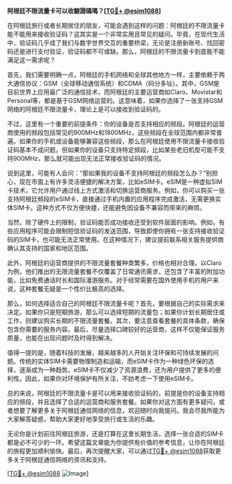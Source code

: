 **阿根廷不限流量卡可以收驗證碼嗎？[[TG💪+ @esim1088](https://t.me/s/esim1088)]**

在阿根廷旅行或者长期居住的朋友，可能会遇到这样的问题：阿根廷的不限流量卡能不能用来接收验证码？这其实是一个非常实用且常见的疑问。毕竟，在现代生活中，验证码几乎成了我们与数字世界交互的重要桥梁，无论是注册新账号、找回密码还是进行支付验证，验证码都不可或缺。那么，阿根廷的不限流量卡到底能不能满足这一需求呢？

首先，我们需要明确一点，阿根廷的手机网络和全球其他地方一样，主要依赖于两大通信协议：GSM（全球移动通信系统）和CDMA（码分多址）。其中，GSM是目前世界上应用最广泛的通信技术，而阿根廷的主要运营商如Claro、Movistar和Personal等，都是基于GSM网络运营的。这意味着，如果你选择了一张支持GSM网络的阿根廷不限流量卡，理论上是可以接收到验证码的。

不过，这里有一个重要的前提条件：你的设备是否支持相应的频段。阿根廷的运营商使用的频段包括常见的900MHz和1800MHz，这些频段在全球范围内都非常普遍。如果你的手机或设备能够兼容这些频段，那么在阿根廷使用不限流量卡接收验证码基本不成问题。但如果你的设备只支持特定频段，比如某些老旧机型可能不支持900MHz，那么就可能出现无法正常接收验证码的情况。

说到这里，可能有人会问：“那如果我的设备不支持阿根廷的频段怎么办？”别担心，现在市面上有许多灵活便捷的解决方案，比如eSIM卡。eSIM是一种虚拟SIM卡技术，它允许用户通过线上方式激活和切换运营商服务。例如，你可以购买一张支持阿根廷频段的eSIM卡，直接通过手机内置的应用程序完成激活，无需更换实体SIM卡。这种方式不仅方便快捷，还能避免因设备不兼容而带来的麻烦。

当然，除了硬件上的限制，验证码能否成功接收还受到软件层面的影响。例如，有些应用程序可能会限制短信验证码的发送范围，导致即使你拥有一张支持接收验证码的SIM卡，也可能无法正常使用。在这种情况下，建议提前联系相关服务提供商确认其支持的国家和地区范围。

此外，阿根廷的运营商提供的不限流量套餐种类繁多，价格也相对合理。以Claro为例，他们推出的无限流量套餐不仅覆盖了日常通讯需求，还包含了丰富的附加功能，比如免费通话时长和国际漫游服务。对于经常需要在国外使用手机的用户来说，这种套餐无疑是一个性价比极高的选择。

那么，如何选择适合自己的阿根廷不限流量卡呢？首先，要根据自己的实际需求来决定。如果你只是短期旅游，那么可以选择短期的流量包；如果你计划长期居住或工作，则建议购买长期的不限流量套餐。其次，要注意查看套餐的具体条款，确保包含你需要的服务内容。最后，尽量选择口碑较好的运营商，这样不仅能保证服务质量，也能在出现问题时及时得到解决。

值得一提的是，随着科技的发展，越来越多的人开始关注环保和可持续发展的问题。传统的实体SIM卡需要物理制造和运输，而eSIM卡作为一种绿色环保的选择，逐渐成为一种趋势。eSIM卡不仅减少了资源浪费，还为用户提供了更多的便利性。因此，如果你对环境保护有所关注，不妨考虑一下使用eSIM卡。

总的来说，阿根廷的不限流量卡是可以用来接收验证码的，前提是你的设备支持相应的频段，并且选择了合适的运营商和服务套餐。如果你对这方面有更多疑问，或者想要了解更多关于阿根廷通信网络的信息，欢迎随时向我提问。我会尽我所能为大家解答疑惑，帮助大家更好地享受旅行或生活的乐趣。

无论你是计划前往阿根廷旅游，还是打算在这里长期生活，选择一张合适的SIM卡都是必不可少的一环。希望这篇文章能为你提供有价值的参考信息，让你在阿根廷的旅程更加顺利愉快。最后，再次提醒大家，可以通过[TG💪+ @esim1088](https://t.me/s/esim1088)获取更多关于阿根廷通信网络的资讯和支持。

[[TG💪+ @esim1088](https://t.me/s/esim1088) ![Image](https://i.postimg.cc/4NQfJmqS/Snipaste-2025-05-13-00-14-12.png)]